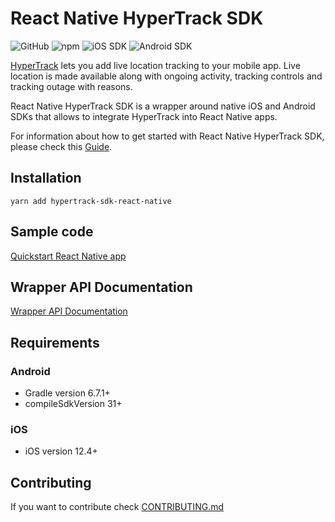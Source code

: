 # React Native HyperTrack SDK

![GitHub](https://img.shields.io/github/license/hypertrack/sdk-react-native.svg)
![npm](https://img.shields.io/npm/v/hypertrack-sdk-react-native.svg)
![iOS SDK](https://img.shields.io/badge/iOS%20SDK-5.0.2-brightgreen.svg)
![Android SDK](https://img.shields.io/badge/Android%20SDK-7.0.3-brightgreen.svg)

[HyperTrack](https://www.hypertrack.com) lets you add live location tracking to your mobile app. Live location is made available along with ongoing activity, tracking controls and tracking outage with reasons.

React Native HyperTrack SDK is a wrapper around native iOS and Android SDKs that allows to integrate HyperTrack into React Native apps.

For information about how to get started with React Native HyperTrack SDK, please check this [Guide](https://www.hypertrack.com/docs/install-sdk-react-native).

## Installation

`yarn add hypertrack-sdk-react-native`

## Sample code

[Quickstart React Native app](https://github.com/hypertrack/quickstart-react-native)

## Wrapper API Documentation

[Wrapper API Documentation](https://hypertrack.github.io/sdk-react-native/)

## Requirements

### Android

- Gradle version 6.7.1+
- compileSdkVersion 31+

### iOS

- iOS version 12.4+

## Contributing

If you want to contribute check [CONTRIBUTING.md](CONTRIBUTING.md)
